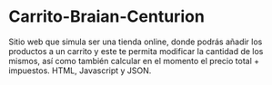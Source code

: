# Carrito-Braian-Centurion
Sitio web que simula ser una tienda online, donde podrás añadir los productos a un carrito y este te permita modificar la cantidad de los mismos, 
así como también calcular en el momento el precio total + impuestos.
HTML, Javascript y JSON.
